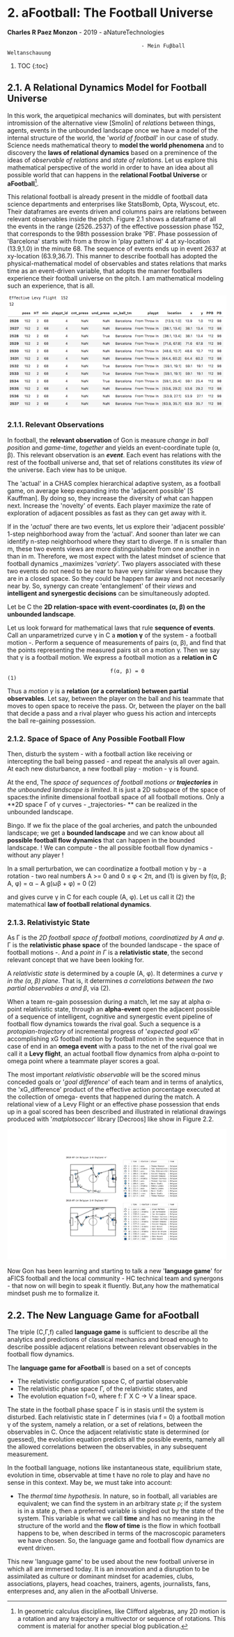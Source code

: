 # 2. aFootball: The Football Universe

**Charles R Paez Monzon** - 2019 - aNatureTechnologies

                                               - Mein Fuβball Weltanschauung

1. TOC
{:toc}

## 2.1. A Relational Dynamics Model for Football Universe
In this work, the arquetipical mechanics will dominates, but with persistent intromission of the alternative view [Smolin] of
_relations_ between things, agents, events in the unbounded landscape once we have a model of the internal structure of the 
world, the '_world of football_' in our case of study.
Science needs mathematical theory to **model the world phenomena** and to discovery the **laws of relational dynamics** based 
on a preminence of the ideas of _observable of relations_ and _state of relations_. Let us explore this mathematical 
perspective of the world in order to have an idea about all possible world that can happens in the **relational Footbal 
Universe** or **aFootball**[^1].

This relational football is already present in the middle of football data science departments and enterprises like StatsBomb,
Opta, Wyscout, etc. Their dataframes are events driven and columns pairs are relations between relevant observables inside the 
pitch. Figure 2.1 shows a dataframe of all the events in the range (2526..2537) of the effective possession phase 152, that 
corresponds to the 98th possession brake 'PB'. Phase possession of 'Barcelona' starts with from a throw in 'play pattern id' 4 
at xy-location (13.9,1.0) in the minute 68. The sequence of events ends up in event 2637 at xy-location (63.9,36.7). This 
manner to describe football has adopted the physical-mathematical model of observables and states relations that marks time as 
an event-driven variable, that adopts the manner footballers experience their football universe on the pitch. I am 
mathematical modeling such an experience, that is all.

![](/images/LevyFlightEffdf.png "Figure 2.1. ")

### 2.1.1. Relevant Observations

In football, the **relevant observation** of Gon is measure _change in ball position_ and _game-time_, _together_ and yields an
event-coordinate tuple (α, β). This relevant observation is an _**event**_. Each event has relations with the rest of the 
football universe and, that set of relations constitutes its _view_ of the universe. Each view has to be unique.

The 'actual' in a CHAS complex hierarchical adaptive system, as a football game, on average keep expanding into the 'adjacent 
possible' [S Kauffman]. By doing so, they increase the diversity of what can happen next. Increase the 'novelty' of events. 
Each player maximize the rate of exploration of adjacent possibles as fast as they can get away with it.

If in the '_actual_' there are two events, let us explore their 'adjacent possible' 1-step neighborhood away from the
'actual'. And sooner than later we can identify n-step neighborhood where they start to diverge. If n is smaller than m, these
two events views are more distinguishable from one another in n than in m. Therefore, we most expect with the latest mindset 
of science that football dynamics _maximizes '_variety_'. Two players associated with these two events do not need to be near
to have very similar views because they are in a closed space. So they could be happen far away and not necesarily near by.
So, synergy can  create 'entanglement' of their _views_ and **intelligent and synergestic decisions** can be simultaneously 
adopted.

Let be C the  **2D relation-space with event-coordinates (α, β) on the unbounded landscape**.

Let us look forward for mathematical laws that rule **sequence of events**. Call an unparametrized curve γ in C a **motion γ** 
of the system - a football motion -. Perform a sequence of measurements of pairs (α, β), and find that the points representing 
the measured pairs sit on a motion γ. Then we say that γ is a football motion. We express a football motion as a **relation in 
C**

                                     f(α, β) = 0                                           (1)

Thus a _motion γ_ is a **relation (or a correlation) between partial observables**. Let say, between the player on the ball 
and his teammate that moves to open space to receive the pass. Or, between the player on the ball that decide a pass and a 
rival player who guess his action and intercepts the ball re-gaining possession.

### 2.1.2. Space of Space of Any Possible Football Flow

Then, disturb the system - with a football action like receiving or intercepting the ball being passed - and repeat the 
analysis all over again. At each new disturbance, a new football play - motion - γ is found. 

At the end, The _space of sequences of football motions or **trajectories** in the unbounded landscape is limited_. It is just 
a 2D subspace of the space of spaces:the infinite dimensional football space of all football motions. Only a **2D space Γ of γ
curves - _trajectories- ** can be realized in the unbounded landscape.

Bingo. If we fix the place of the goal archeries, and patch the unbounded landscape; we get a **bounded landscape** and we can 
know about all **possible football flow dynamics** that can happen in the bounded landscape. ! We can compute - the all 
possible football flow dynamics - without any player !

In a small perturbation, we can coordinatize a football motion γ by - a rotation - two real numbers A >= 0 and 0 ≤ φ < 2π, and 
(1) is given by
                        f(α, β; A, φ) = α − A g(ωβ + φ) = 0                               (2)
                        
and gives curve γ in C for each couple (A, φ). Let us call it (2) the matemathical **law of football relational dynamics**.

### 2.1.3. Relativistyic State

As Γ is the *2D football space of football motions, coordinatized by A and φ*. Γ is the **relativistic phase space** of the 
bounded landscape - the space of football motions -. And a _point in Γ_ is a **relativistic state**, the second relevant 
concept that we have been looking for.

A _relativistic state_ is determined by a couple (A, φ). It determines a _curve γ in the (α, β) plane_. That is, it determines
_a correlations between the two partial observables α and β_, via (2).

When a team re-gain possession during a match, let me say at alpha α-point relativistic state, through an **alpha-event** open 
the adjacent possible of a sequence of intelligent, cognitive and synergestic event pipeline of football flow dynamics towards 
the rival goal. Such a sequence is a *protopian-trajectory* of incremental progress of '_expected goal_ xG' accomplishing xG 
football motion by football motion in the sequence that in case of end in an **omega event** with a pass to the net of the 
rival goal we call it a **Levy flight**, an actual football flow dynamics from alpha α-point to omega point where a teammate 
player scores a goal.

The most important _relativistic observable_ will be the scored minus conceded goals or '_goal difference_' of each team and
in terms of analytics, the 'xG_difference' product of the effective action porcentage executed at the collection of omega-
events that happened during the match. A relational view of a Levy Flight or an effective phase possession that ends up in a
goal scored has been described and illustrated in relational drawings produced with '_matplotsoccer_' library [Decroos] like
show in Figure 2.2.

![](/images/LevyFlights_BELENG_WC2018.png "Figure 2.2.")

Now Gon has been learning and starting to talk a new '**language game**' for aFICS football and the local community - HC 
technical team and synergons - that now on will begin to speak it fluently. But,any how the mathematical mindset push me to
formalize it.

## 2.2. The New Language Game for aFootball

The triple (C,Γ,f) called **language game** is sufficient to describe all the analytics and predictions of classical mechanics 
and broad enough to describe possible adjacent relations between relevant observables in the football flow dynamics. 

The **language game for aFootball** is based on a set of concepts

- The relativistic configuration space C, of partial observable
- The relativistic phase space Γ, of the relativistic states, and
- The evolution equation f=0, where f: Γ X C -> V a linear space.

The state in the football phase space Γ is in stasis until the system is disturbed. Each relativistic state in Γ determines 
(via f = 0) a football motion γ of the system, namely a relation, or a set of relations, between the observables in C. Once 
the adjacent relativistic state is determined (or guessed), the evolution equation predicts all the possible events, namely
all the allowed correlations between the observables, in any subsequent measurement.

In the football language, notions like instantaneous state, equilibrium state, evolution in time, observable at time t have 
no role to play and have no sense in this context. May be, we must take into account:

- The _thermal time hypothesis_. In nature, so in football, all variables are equivalent; we can find the system in an 
arbitrary state ρ; if the system is in a state ρ, then a preferred variable is singled out by the state of the system. This 
variable is what we call **time** and has no meaning in the structure of the world and the **flow of time** is the flow in 
which football happens to be, when described in terms of the macroscopic parameters we  have chosen. So, the language game and 
football flow dynamics are event driven.

This new 'language game' to be used about the new football universe in which all are immersed today. It is an innovation and
a disruption to be assimilated as culture or dominant mindset for academies, clubs, associations, players, head coaches, 
trainers, agents, journalists, fans, enterpreses and, any alien in the aFootball Universe. 

[^1]: In geometric calculus disciplines, like Clifford algebras, any 2D motion is a rotation and any trajectory a multivector 
or sequence of rotations. This comment is material for another special blog publication.
